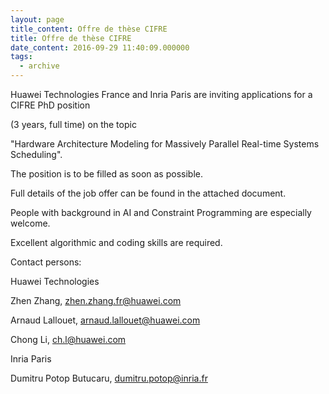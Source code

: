 ```yaml
---
layout: page
title_content: Offre de thèse CIFRE
title: Offre de thèse CIFRE
date_content: 2016-09-29 11:40:09.000000
tags:
  - archive
---
```

Huawei Technologies France and Inria Paris are inviting applications for a
CIFRE PhD position



(3 years, full time) on the topic





"Hardware Architecture Modeling for Massively Parallel Real-time Systems
Scheduling".





The position is to be filled as soon as possible.



Full details of the job offer can be found in the attached document.





People with background in AI and Constraint Programming are especially
welcome.



Excellent algorithmic and coding skills are required.





Contact persons:



Huawei Technologies



Zhen Zhang, [zhen.zhang.fr@huawei.com](mailto:zhen.zhang.fr@huawei.com)



Arnaud Lallouet,
[arnaud.lallouet@huawei.com](mailto:arnaud.lallouet@huawei.com)



Chong Li, [ch.l@huawei.com](mailto:ch.l@huawei.com)



Inria Paris



Dumitru Potop Butucaru,
[dumitru.potop@inria.fr](mailto:dumitru.potop@inria.fr)

